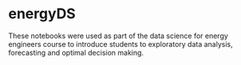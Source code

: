 # energyDS

These notebooks were used as part of the data science for energy engineers course to introduce students to exploratory data analysis, forecasting and optimal decision making.
